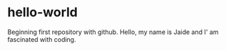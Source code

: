 # hello-world
Beginning first repository with github. 
Hello, my name is Jaide and I' am fascinated with coding.
